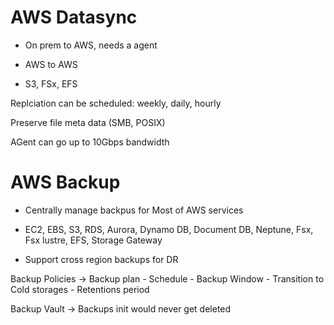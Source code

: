 # AWS Datasync
- On prem to AWS, needs a agent
- AWS to AWS

- S3, FSx, EFS

Replciation can be scheduled: weekly, daily, hourly

Preserve file meta data (SMB, POSIX)

AGent can go up to 10Gbps bandwidth

# AWS Backup
- Centrally manage backpus for Most of AWS services
- EC2, EBS, S3, RDS, Aurora, Dynamo DB, Document DB, Neptune, Fsx, Fsx lustre, EFS, Storage Gateway

- Support cross region backups for DR

Backup Policies -> Backup plan
    - Schedule
    - Backup Window
    - Transition to Cold storages
    - Retentions period

Backup Vault -> Backups init would never get deleted
